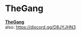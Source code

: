 # TheGang
<b>[TheGang](https://jermycorp.github.io/TheGang/TheGang/TheGang.html)</b><br>
also: https://discord.gg/D8JYJHN3
